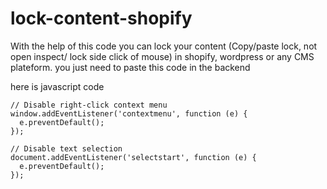 # lock-content-shopify
With the help of this code you can lock your content (Copy/paste lock, not open inspect/ lock side click of mouse) in shopify, wordpress or any CMS plateform. you just need to paste this code in the backend

here is javascript code

    // Disable right-click context menu
    window.addEventListener('contextmenu', function (e) {
      e.preventDefault();
    });

    // Disable text selection
    document.addEventListener('selectstart', function (e) {
      e.preventDefault();
    });
